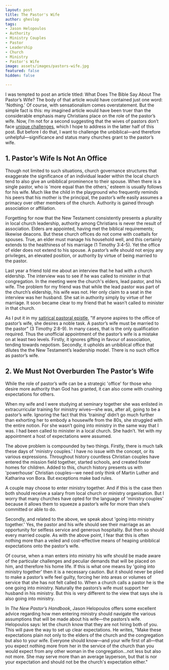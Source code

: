 ```yaml
---
layout: post
title: The Pastor's Wife
author: gheslop
tags:
- Jason Helopoulos
- Authority
- Ministry Couples
- Pastor
- Leadership
- Church
- Ministry
- Pastor's Wife
image: assets/images/pastors-wife.jpg
featured: false
hidden: false

---
```

I was tempted to post an article titled: What Does The Bible Say About The Pastor’s Wife? The body of that article would have contained just one word: 'Nothing.' Of course, with sensationalism comes overstatement. But the simple fact is this: my imagined article would have been truer than the considerable emphasis many Christians place on the role of the pastor’s wife. Now, I’m not for a second suggesting that the wives of pastors don’t face [unique challenges](https://www.thegospelcoalition.org/reviews/help-married-pastor-jani-ortlund/ "Review of Jani Ortlund's new book"), which I hope to address in the latter half of this post. But before I do that, I want to challenge the unbiblical—and therefore unhelpful—significance and status many churches grant to the pastor’s wife.

## **1. Pastor’s Wife Is Not An Office**

Though not limited to such situations, church governance structures that exaggerate the significance of an individual leader within the local church tend to also give an unbiblical prominence to their spouse. When there is a single pastor, who is 'more equal than the others,' esteem is usually follows for his wife. Much like the child in the playground who frequently reminds his peers that his mother is the principal, the pastor’s wife easily assumes a primacy over other members of the church. Authority is gained through association or affiliation.

Forgetting for now that the New Testament consistently presents a plurality in local church leadership, authority among Christians is never the result of association. Elders are appointed, having met the biblical requirements; likewise deacons. But these church offices do not come with coattails for spouses. True, an elder must manage his household well, and this certainly extends to the healthiness of his marriage (1 Timothy 3:4-5). Yet the office of elder does not extend to his spouse. A pastor’s wife should not enjoy any privileges, an elevated position, or authority by virtue of being married to the pastor.

Last year a friend told me about an interview that he had with a church eldership. The interview was to see if he was called to minister in that congregation. In the meeting were the church's elders, lead pastor, and his wife. The problem for my friend was that while the lead pastor was part of the church’s eldership, his wife was not. Her only claim to a seat in the interview was her husband. She sat in authority simply by virtue of her marriage. It soon became clear to my friend that he wasn’t called to minister in that church.

As I put it in my [satirical pastoral epistle](https://rekindle.co.za/content/2020-09-17-3-timothy "3 Timothy"), "If anyone aspires to the office of pastor’s wife, she desires a noble task. A pastor’s wife must be married to the pastor" (3 Timothy 2:8-9). In many cases, that is the only qualification required. Thus the unofficial appointment of the pastor’s wife is a mistake on at least two levels. Firstly, it ignores gifting in favour of association, tending towards nepotism. Secondly, it upholds an unbiblical office that dilutes the the New Testament’s leadership model. There is no such office as pastor’s wife.

## **2. We Must Not Overburden The Pastor’s Wife**

While the role of pastor’s wife can be a strategic 'office' for those who desire more authority than God has granted, it can also come with crushing expectations for others.

When my wife and I were studying at seminary together she was enlisted in extracurricular training for ministry wives—she was, after all, going to be a pastor’s wife. Ignoring the fact that this 'training' didn’t go much further than exhorting her to embody a housewife from the 80s, she struggled with the entire notion. For she wasn’t going into ministry in the same way that I was. I had been called to minister in a local church. She hadn’t. Yet with my appointment a host of expectations were assumed.

The above problem is compounded by two things. Firstly, there is much talk these days of 'ministry couples.' I have no issue with the concept, or its various expressions. Throughout history countless Christian couples have entered the mission field together, started schools, and created foster homes for children. Added to this, church history presents us with 'powerhouse' Christian couples—we need only think of Martin Luther and Katharina von Bora. But exceptions make bad rules.

A couple may choose to enter ministry together. And if this is the case then both should receive a salary from local church or ministry organisation. But I worry that many churches have opted for the language of 'ministry couples' because it allows them to squeeze a pastor’s wife for more than she’s committed or able to do.

Secondly, and related to the above, we speak about 'going into ministry together.' Yes, the pastor and his wife should see their marriage as an opportunity for selfless service and generous hospitality. But then so should every married couple. As with the above point, I fear that this is often nothing more than a veiled and cost-effective means of heaping unbiblical expectations onto the pastor’s wife.

Of course, when a man enters into ministry his wife should be made aware of the particular challenges and peculiar demands that will be placed on him, and therefore his home life. If this is what one means by 'going into ministry together' then it is a necessary caution. But it should never be plied to make a pastor’s wife feel guilty, forcing her into areas or volumes of service that she has not felt called to. When a church calls a pastor he is the one going into ministry. Naturally the pastors’s wife must support her husband in his ministry. But this is very different to the view that says she is also going into ministry.

In _The New Pastor’s Handbook_, Jason Helopoulos offers some excellent advice regarding how men entering ministry should navigate the various assumptions that will be made about his wife—the pastors’s wife. Helopoulos says: let the church know that they are not hiring both of you. This will pave the way to set up clear expectations. He writes, "Make these expectations plain not only to the elders of the church and the congregation but also to your wife. Everyone should know—and your wife first of all—that you expect nothing more from her in the service of the church than you would expect from any other woman in the congregation…not less but also not more. She may serve more than an average layperson, but that is nor your expectation and should not be the church's expectation either."